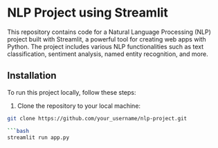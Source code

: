 # NLP Project using Streamlit

This repository contains code for a Natural Language Processing (NLP) project built with Streamlit, a powerful tool for creating web apps with Python. The project includes various NLP functionalities such as text classification, sentiment analysis, named entity recognition, and more.

## Installation

To run this project locally, follow these steps:

1. Clone the repository to your local machine:

```bash
git clone https://github.com/your_username/nlp-project.git

```bash
streamlit run app.py
